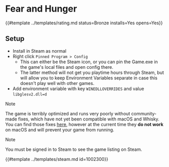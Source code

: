 # Fear and Hunger
<!-- script:Aliases [] -->

{{#template ../templates/rating.md status=Bronze installs=Yes opens=Yes}}

## Setup

- Install in Steam as normal
- Right click `Pinned Program > Config`
    - This can either be the Steam icon, or you can pin the Game.exe in the game's local files and open config there.
    - The latter method will not get you playtime hours through Steam, but will allow you to keep Environment Variables separate in case this doesn't play well with other games.
- Add environment variable with key `WINEDLLOVERRIDES` and value `libglesv2.dll=d`

> [!NOTE]
> The game is terribly optimized and runs very poorly without community-made fixes, which have not yet been compatible with macOS and Whisky.
> You can find those fixes [here](https://www.pcgamingwiki.com/wiki/Fear_%26_Hunger#Essential_Improvements), however at the current time they **do not work** on macOS and will prevent your game from running.

> [!NOTE]
> You must be signed in to Steam to see the game listing on Steam.

{{#template ../templates/steam.md id=1002300}}
